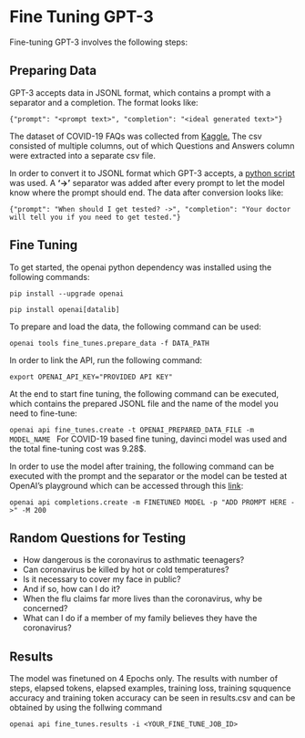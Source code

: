 # Fine Tuning GPT-3

Fine-tuning GPT-3 involves the following steps:

## Preparing Data

GPT-3 accepts data in JSONL format, which contains a prompt with a separator and a completion. The format looks like:

`{"prompt": "<prompt text>", "completion": "<ideal generated text>"}`

The dataset of COVID-19 FAQs was collected from [Kaggle.](https://www.kaggle.com/datasets/xhlulu/covidqa?select=news.csv "Kaggle.") The csv consisted of multiple columns, out of which Questions and Answers column were extracted into a separate csv file.

In order to convert it to JSONL format which GPT-3 accepts, a [python script](https://github.com/ioptime-official/ai-chatgpt-3-fine-tuning/blob/main/convert.py "python script") was used. A **‘->’** separator was added after every prompt to let the model know where the prompt should end. The data after conversion looks like:

`{"prompt": "When should I get tested? ->", "completion": "Your doctor will tell you if you need to get tested."}
`

## Fine Tuning

To get started, the openai python dependency was installed using the following commands:

`pip install --upgrade openai`

`pip install openai[datalib]`

To prepare and load the data, the following command can be used:

`openai tools fine_tunes.prepare_data -f DATA_PATH
`

In order to link the API, run the following command:

`export OPENAI_API_KEY="PROVIDED API KEY"
`

At the end to start fine tuning, the following command can be executed, which contains the prepared JSONL file and the name of the model you need to fine-tune:

`openai api fine_tunes.create -t OPENAI_PREPARED_DATA_FILE -m MODEL_NAME
`
For COVID-19 based fine tuning, davinci model was used and the total fine-tuning cost was 9.28$.

In order to use the model after training, the following command can be executed with the prompt and the separator or the model can be tested at OpenAI’s playground which can be accessed through this [link](https://beta.openai.com/playground "link"):

`openai api completions.create -m FINETUNED MODEL -p "ADD PROMPT HERE ->" -M 200
`
## Random Questions for Testing

- How dangerous is the coronavirus to asthmatic teenagers?
- Can coronavirus be killed by hot or cold temperatures?
- Is it necessary to cover my face in public?
- And if so, how can I do it?
- When the flu claims far more lives than the coronavirus, why be concerned?
- What can I do if a member of my family believes they have the coronavirus?

## Results 

The model was finetuned on 4 Epochs only. The results with number of steps, elapsed tokens, elapsed examples, training loss, training sququence accuracy and training token accuracy can be seen in results.csv and can be obtained by using the follwing command

`openai api fine_tunes.results -i <YOUR_FINE_TUNE_JOB_ID>`

